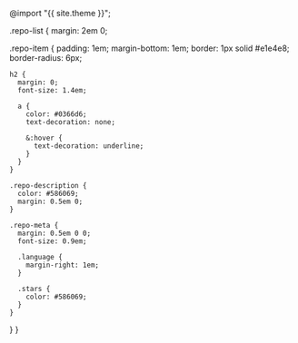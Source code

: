 @import "{{ site.theme }}";

.repo-list {
  margin: 2em 0;
  
  .repo-item {
    padding: 1em;
    margin-bottom: 1em;
    border: 1px solid #e1e4e8;
    border-radius: 6px;
    
    h2 {
      margin: 0;
      font-size: 1.4em;
      
      a {
        color: #0366d6;
        text-decoration: none;
        
        &:hover {
          text-decoration: underline;
        }
      }
    }
    
    .repo-description {
      color: #586069;
      margin: 0.5em 0;
    }
    
    .repo-meta {
      margin: 0.5em 0 0;
      font-size: 0.9em;
      
      .language {
        margin-right: 1em;
      }
      
      .stars {
        color: #586069;
      }
    }
  }
}